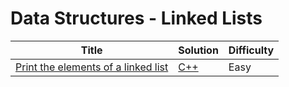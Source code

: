 # Data Structures - Linked Lists

| Title | Solution | Difficulty |
| ----- | -------- | ---------- |
| [Print the elements of a linked list](https://www.hackerrank.com/challenges/print-the-elements-of-a-linked-list) | [C++](./Print%20the%20elements%20of%20a%20linked%20list/main.cpp) | Easy |
